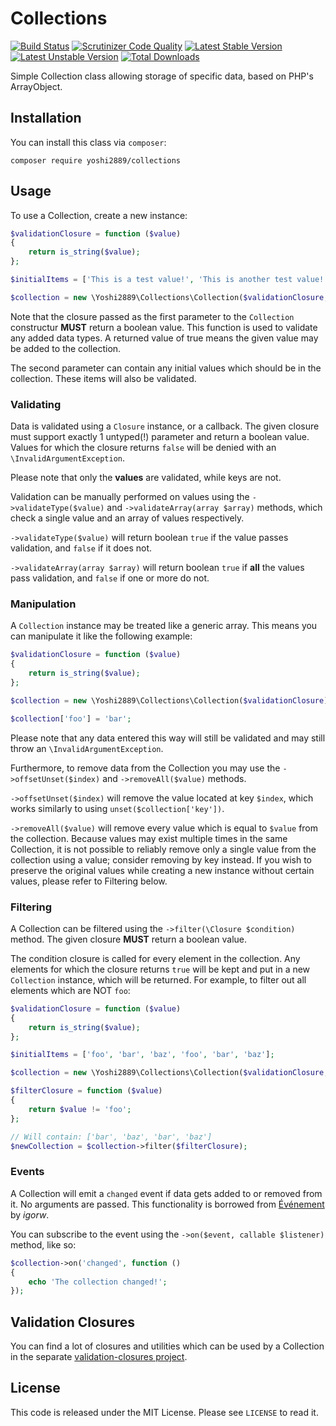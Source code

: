 # Collections
[![Build Status](https://scrutinizer-ci.com/g/Yoshi2889/collections/badges/build.png?b=3.0)](https://scrutinizer-ci.com/g/Yoshi2889/collections/build-status/master)
[![Scrutinizer Code Quality](https://scrutinizer-ci.com/g/Yoshi2889/collections/badges/quality-score.png?b=3.0)](https://scrutinizer-ci.com/g/Yoshi2889/collections/?branch=master)
[![Latest Stable Version](https://poser.pugx.org/yoshi2889/collections/v/stable)](https://packagist.org/packages/yoshi2889/collections)
[![Latest Unstable Version](https://poser.pugx.org/yoshi2889/collections/v/unstable)](https://packagist.org/packages/yoshi2889/collections)
[![Total Downloads](https://poser.pugx.org/yoshi2889/collections/downloads)](https://packagist.org/packages/yoshi2889/collections)

Simple Collection class allowing storage of specific data, based on PHP's ArrayObject.

## Installation
You can install this class via `composer`:

```composer require yoshi2889/collections```

## Usage
To use a Collection, create a new instance:

```php
$validationClosure = function ($value)
{
    return is_string($value);
};

$initialItems = ['This is a test value!', 'This is another test value!'];

$collection = new \Yoshi2889\Collections\Collection($validationClosure, $initialItems);
```

Note that the closure passed as the first parameter to the `Collection` constructur **MUST** return a boolean value.
This function is used to validate any added data types. A returned value of true means the given value may be added to the collection.

The second parameter can contain any initial values which should be in the collection. These items will also be validated.

### Validating
Data is validated using a `Closure` instance, or a callback. The given closure must support exactly 1 untyped(!) parameter and
return a boolean value. Values for which the closure returns `false` will be denied with an `\InvalidArgumentException`.

Please note that only the **values** are validated, while keys are not.

Validation can be manually performed on values using the `->validateType($value)` and `->validateArray(array $array)` methods, which
check a single value and an array of values respectively.

`->validateType($value)` will return boolean `true` if the value passes validation, and `false` if it does not.

`->validateArray(array $array)` will return boolean `true` if **all** the values pass validation, and `false` if one or more do not.
 
### Manipulation
A `Collection` instance may be treated like a generic array. This means you can manipulate it like the following example:

```php
$validationClosure = function ($value)
{
    return is_string($value);
};

$collection = new \Yoshi2889\Collections\Collection($validationClosure);

$collection['foo'] = 'bar';
```

Please note that any data entered this way will still be validated and may still throw an `\InvalidArgumentException`.

Furthermore, to remove data from the Collection you may use the `->offsetUnset($index)` and `->removeAll($value)` methods.

`->offsetUnset($index)` will remove the value located at key `$index`, which works similarly to using `unset($collection['key'])`.

`->removeAll($value)` will remove every value which is equal to `$value` from the collection. Because values may exist multiple times 
in the same Collection, it is not possible to reliably remove only a single value from the collection using a value; consider removing by key instead.
If you wish to preserve the original values while creating a new instance without certain values, please refer to Filtering below.

### Filtering
A Collection can be filtered using the `->filter(\Closure $condition)` method. The given closure **MUST** return a boolean value.

The condition closure is called for every element in the collection. Any elements for which the closure returns `true` will be kept
and put in a new `Collection` instance, which will be returned. For example, to filter out all elements which are NOT `foo`:

```php
$validationClosure = function ($value)
{
    return is_string($value);
};

$initialItems = ['foo', 'bar', 'baz', 'foo', 'bar', 'baz'];

$collection = new \Yoshi2889\Collections\Collection($validationClosure, $initialItems);

$filterClosure = function ($value)
{
    return $value != 'foo';
};

// Will contain: ['bar', 'baz', 'bar', 'baz']
$newCollection = $collection->filter($filterClosure);
```

### Events
A Collection will emit a `changed` event if data gets added to or removed from it. No arguments are passed. 
This functionality is borrowed from [Événement](https://github.com/igorw/evenement) by _igorw_.

You can subscribe to the event using the `->on($event, callable $listener)` method, like so:

```php
$collection->on('changed', function ()
{
    echo 'The collection changed!';
});
```

## Validation Closures
You can find a lot of closures and utilities which can be used by a Collection in the separate [validation-closures project](https://github.com/Yoshi2889/validation-closures).

## License
This code is released under the MIT License. Please see `LICENSE` to read it.
